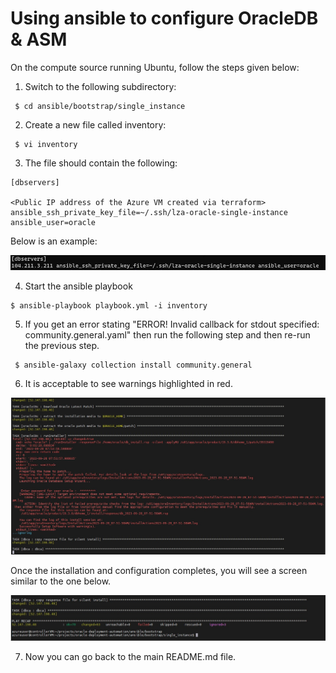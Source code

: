 # Using ansible to configure OracleDB & ASM

On the compute source running Ubuntu, follow the steps given below:

1. Switch to the following subdirectory:
```
 $ cd ansible/bootstrap/single_instance
```

2. Create a new file called inventory:
```
 $ vi inventory
```

3. The file should contain the following:

```
[dbservers]

<Public IP address of the Azure VM created via terraform>  ansible_ssh_private_key_file=~/.ssh/lza-oracle-single-instance  ansible_user=oracle
```

Below is an example:

<img src="inventory.jpg" />


4. Start the ansible playbook
```
$ ansible-playbook playbook.yml -i inventory
```

5. If you get an error stating "ERROR! Invalid callback for stdout specified: community.general.yaml" then run the following step and then re-run the previous step.
```
 $ ansible-galaxy collection install community.general
```

6. It is acceptable to see warnings highlighted in red.

<img src="warnings.jpg" />

Once the installation and configuration completes, you will see a screen similar to the one below. 

<img src="complete.jpg" />



7. Now you can go back to the main README.md file.



